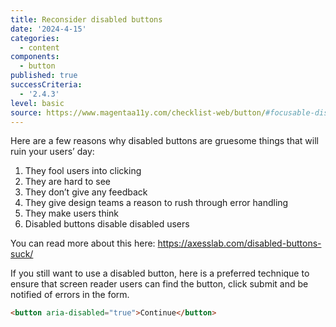 ```yaml
---
title: Reconsider disabled buttons
date: '2024-4-15'
categories:
  - content
components:
  - button
published: true
successCriteria:
  - '2.4.3'
level: basic
source: https://www.magentaa11y.com/checklist-web/button/#focusable-disabled-button
---
```


Here are a few reasons why disabled buttons are gruesome things that will ruin your users’ day:

1. They fool users into clicking
2. They are hard to see
3. They don’t give any feedback
4. They give design teams a reason to rush through error handling
5. They make users think
6. Disabled buttons disable disabled users

You can read more about this here: https://axesslab.com/disabled-buttons-suck/

If you still want to use a disabled button, here is a preferred technique to ensure that screen reader users can find the button, click submit and be notified of errors in the form.

```html
<button aria-disabled="true">Continue</button>
```
